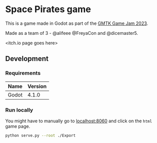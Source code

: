 # Space Pirates game

This is a game made in Godot as part of the [GMTK Game Jam 2023](https://itch.io/jam/gmtk-2023).

Made as a team of 3 - @alifeee @FreyaCon and @dicemaster5.

\<itch.io page goes here\>

## Development

### Requirements

| Name | Version |
| ---- | ------- |
| Godot | 4.1.0 |

### Run locally

You might have to manually go to <localhost:8060> and click on the `html` game page.

```bash
python serve.py --root ./Export
```
